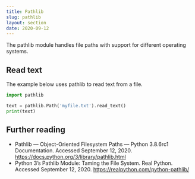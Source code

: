 ```yaml
---
title: Pathlib
slug: pathlib
layout: section
date: 2020-09-12
---
```


The pathlib module handles file paths with support for different operating systems.

## Read text

The example below uses pathlib to read text from a file.

```python
import pathlib

text = pathlib.Path('myfile.txt').read_text()
print(text)
```

## Further reading

- Pathlib — Object-Oriented Filesystem Paths — Python 3.8.6rc1 Documentation. Accessed September 12, 2020. <https://docs.python.org/3/library/pathlib.html>
- Python 3’s Pathlib Module: Taming the File System. Real Python. Accessed September 12, 2020. <https://realpython.com/python-pathlib/>
